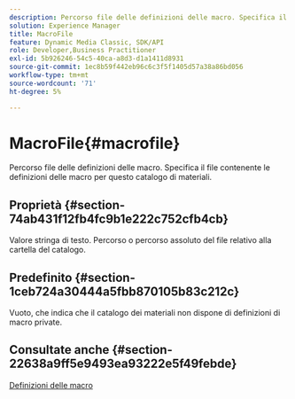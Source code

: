```yaml
---
description: Percorso file delle definizioni delle macro. Specifica il file contenente le definizioni delle macro per questo catalogo di materiali.
solution: Experience Manager
title: MacroFile
feature: Dynamic Media Classic, SDK/API
role: Developer,Business Practitioner
exl-id: 5b926246-54c5-40ca-a8d3-d1a1411d8931
source-git-commit: 1ec8b59f442eb96c6c3f5f1405d57a38a86bd056
workflow-type: tm+mt
source-wordcount: '71'
ht-degree: 5%

---
```


# MacroFile{#macrofile}

Percorso file delle definizioni delle macro. Specifica il file contenente le definizioni delle macro per questo catalogo di materiali.

## Proprietà {#section-74ab431f12fb4fc9b1e222c752cfb4cb}

Valore stringa di testo. Percorso o percorso assoluto del file relativo alla cartella del catalogo.

## Predefinito {#section-1ceb724a30444a5fbb870105b83c212c}

Vuoto, che indica che il catalogo dei materiali non dispone di definizioni di macro private.

## Consultate anche {#section-22638a9ff5e9493ea93222e5f49febde}

[Definizioni delle macro](../../../../../ir-api/material-cat/image-rendering-api-ref/c-ir-material-catalog/c-ir-macro-definition-reference/c-ir-macro-definition-reference.md#concept-477b77fa187147bfa55fa67134d4a453)
